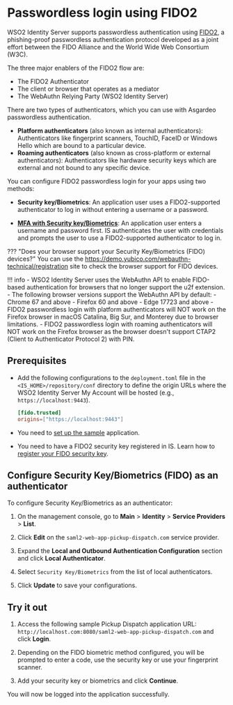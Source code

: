 # Passwordless login using FIDO2

WSO2 Identity Server supports passwordless authentication using [FIDO2]({{base_path}}/references/concepts/authentication/mfa-with-fido), a phishing-proof passwordless authentication protocol developed as a joint effort between the FIDO Alliance and the World Wide Web Consortium (W3C).

The three major enablers of the FIDO2 flow are:

- The FIDO2 Authenticator
- The client or browser that operates as a mediator
- The WebAuthn Relying Party (WSO2 Identity Server)

There are two types of authenticators, which you can use with Asgardeo passwordless authentication.

- **Platform authenticators** (also known as internal authenticators): Authenticators like fingerprint scanners, TouchID, FaceID or Windows Hello which are bound to a particular device.
- **Roaming authenticators** (also known as cross-platform or external authenticators): Authenticators like hardware security keys which are external and not bound to any specific device.

You can configure FIDO2 passwordless login for your apps using two methods:

- **Security key/Biometrics**: An application user uses a FIDO2-supported authenticator to log in without entering a username or a password.

- [**MFA with Security key/Biometrics**]({{base_path}}/guides/mfa/2fa-fido.md): An application user enters a username and password first. IS authenticates the user with credentials and prompts the user to use a FIDO2-supported authenticator to log in.

??? "Does your browser support your Security Key/Biometrics (FIDO) devices?"
    You can use the https://demo.yubico.com/webauthn-technical/registration site to check the browser support for FIDO devices.

!!! info
    - WSO2 Identity Server uses the WebAuthn API to enable FIDO-based authentication for browsers that no longer support the u2f extension.
    - The following browser versions support the WebAuthn API by default:
        - Chrome 67 and above
        - Firefox 60 and above
        - Edge 17723 and above
    - FIDO2 passwordless login with platform authenticators will NOT work on the Firefox browser in macOS Catalina, Big Sur, and Monterey due to browser limitations.
    - FIDO2 passwordless login with roaming authenticators will NOT work on the Firefox browser as the browser doesn't support CTAP2 (Client to Authenticator Protocol 2) with PIN.

## Prerequisites

- Add the following configurations to the `deployment.toml` file in the `<IS_HOME>/repository/conf` directory to define the origin URLs where the WSO2 Identity Server My Account will be hosted (e.g., `https://localhost:9443`).

    ```toml
    [fido.trusted]
    origins=["https://localhost:9443"]
    ```
- You need to [set up the sample]({{base_path}}/guides/adaptive-auth/adaptive-auth-overview/#set-up-the-sample) application.
- You need to have a FIDO2 security key registered in IS. Learn how to [register your FIDO security key]({{base_path}}/guides/my-account/enable-mfa-my-account).

## Configure Security Key/Biometrics (FIDO) as an authenticator

To configure Security Key/Biometrics as an authenticator:

1. On the management console, go to **Main** > **Identity** > **Service Providers** > **List**.

2. Click **Edit** on the `saml2-web-app-pickup-dispatch.com` service provider.

3. Expand the **Local and Outbound Authentication Configuration** section and click **Local Authenticator**.

4. Select `Security Key/Biometrics` from the list of local authenticators.

5. Click **Update** to save your configurations.

## Try it out

1. Access the following sample Pickup Dispatch application URL: `http://localhost.com:8080/saml2-web-app-pickup-dispatch.com` and click **Login**.

2. Depending on the FIDO biometric method configured, you will be prompted to enter a code, use the security key or use your fingerprint scanner.

3. Add your security key or biometrics and click **Continue**.

You will now be logged into the application successfully.
